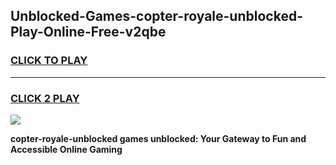 
## Unblocked-Games-copter-royale-unblocked-Play-Online-Free-v2qbe
<h3>
<a href="https://premium76.site?title=copter-royale-unblocked&ref=26A">CLICK TO PLAY</a></h3>
<hr>

<h3>
<a href="https://premium76.site?title=copter-royale-unblocked&ref=26A">CLICK 2 PLAY</a>
  
</h3>

<a href="https://premium76.site?title=copter-royale-unblocked&ref=26A"><img src="https://clearcache.store/games.png"></a>


**copter-royale-unblocked games unblocked: Your Gateway to Fun and Accessible Online Gaming**
